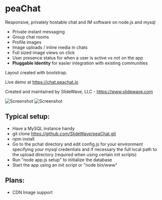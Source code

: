 # peaChat
Responsive, privately hostable chat and IM software on node.js and mysql

* Private instant messaging
* Group chat rooms
* Profile images
* Image uploads / inline media in chats
* Full sized image views on click
* User presence status for when a user is active vs not on the app
* **Pluggable Identity** for easier integration with existing communities

Layout created with bootstrap.

Live demo at https://chat.peachat.io

Created and maintained by SlideWave, LLC - https://www.slidewave.com

![Screenshot](/screenshot.png?raw=true)
![Screenshot](/screenshot2.png?raw=true)

## Typical setup:

* Have a MySQL instance handy
* git clone https://github.com/SlideWave/peaChat.git
* npm install
* Go to the pchat directory and edit config.js for your environment specifying your mysql credentials
and if necessary the full local path to the upload directory (required when using certain init scripts)
* Run "node app.js setup" to initialize the database
* Start the app using an init script or "node bin/www"

## Plans:

* CDN Image support
